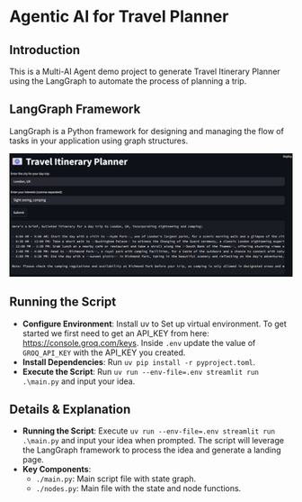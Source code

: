# Agentic AI for Travel Planner
## Introduction
This is a Multi-AI Agent demo project to generate Travel Itinerary Planner using the LangGraph to automate the process of planning a trip. 

## LangGraph Framework
LangGraph is a Python framework for designing and managing the flow of tasks in your application using graph structures.

![img.png](imgs/travel_planner.png)

## Running the Script

- **Configure Environment**: Install uv to Set up virtual environment. To get started we first need to get an API_KEY from here: https://console.groq.com/keys. Inside `.env` update the value of `GROQ_API_KEY` with the API_KEY you created. 
- **Install Dependencies**: Run `uv pip install -r pyproject.toml`.
- **Execute the Script**: Run `uv run --env-file=.env streamlit run .\main.py` and input your idea.

## Details & Explanation
- **Running the Script**: Execute `uv run --env-file=.env streamlit run .\main.py` and input your idea when prompted. The script will leverage the LangGraph framework to process the idea and generate a landing page.
- **Key Components**:
  - `./main.py`: Main script file with state graph.
  - `./nodes.py`: Main file with the state and node functions.

